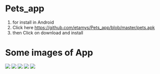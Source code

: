# Pets_app
1. for install in Android
2. Click here https://github.com/etamys/Pets_app/blob/master/pets.apk
3. then Click on download and install
# Some images of App
<img src="Screenshot%20(63).png">
<img src="Screenshot%20(64).png">
<img src="Screenshot%20(65).png">
<img src="Screenshot%20(66).png">
<img src="Screenshot%20(67).png">
